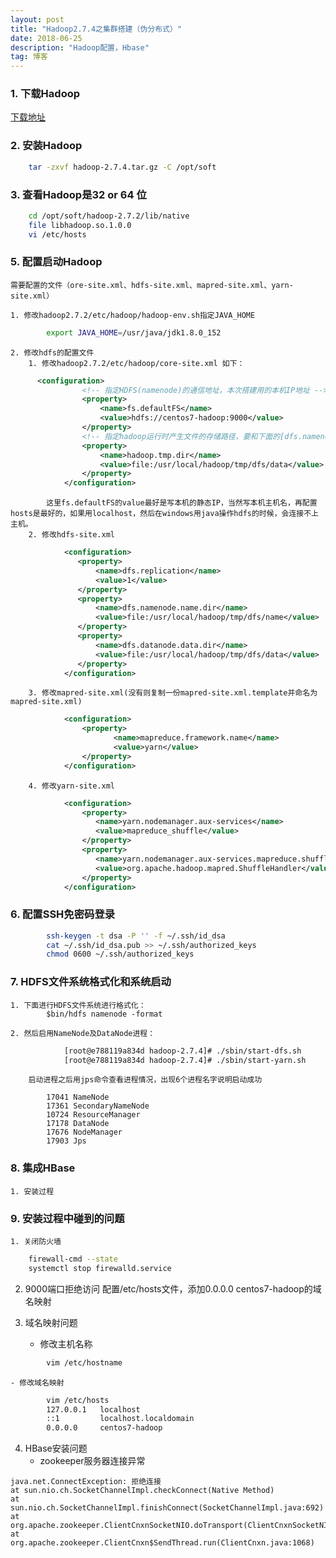 ```yaml
---
layout: post
title: "Hadoop2.7.4之集群搭建（伪分布式）"
date: 2018-06-25 
description: "Hadoop配置，Hbase"
tag: 博客 
--- 
```


### 1. 下载Hadoop

[下载地址](http://hadoop.apache.org/releases.html)

### 2. 安装Hadoop
```bash
	tar -zxvf hadoop-2.7.4.tar.gz -C /opt/soft
```
### 3. 查看Hadoop是32 or 64 位
```bash
	cd /opt/soft/hadoop-2.7.2/lib/native
	file libhadoop.so.1.0.0
	vi /etc/hosts
```
### 5. 配置启动Hadoop
	需要配置的文件（ore-site.xml、hdfs-site.xml、mapred-site.xml、yarn-site.xml）

	1. 修改hadoop2.7.2/etc/hadoop/hadoop-env.sh指定JAVA_HOME
```bash
		export JAVA_HOME=/usr/java/jdk1.8.0_152
```
	2. 修改hdfs的配置文件
		1. 修改hadoop2.7.2/etc/hadoop/core-site.xml 如下：
```xml
      <configuration>
				<!-- 指定HDFS(namenode)的通信地址，本次搭建用的本机IP地址 -->
				<property>
					<name>fs.defaultFS</name>
					<value>hdfs://centos7-hadoop:9000</value>
				</property>
				<!-- 指定hadoop运行时产生文件的存储路径，要和下面的[dfs.namenode.name.dir]的配置路径一致 -->
				<property>
					<name>hadoop.tmp.dir</name>
					<value>file:/usr/local/hadoop/tmp/dfs/data</value>
				</property>
			</configuration>
```
			这里fs.defaultFS的value最好是写本机的静态IP，当然写本机主机名，再配置hosts是最好的，如果用localhost，然后在windows用java操作hdfs的时候，会连接不上主机。
		2. 修改hdfs-site.xml
```xml
			<configuration>
			   <property>
				   <name>dfs.replication</name>
				   <value>1</value>
			   </property>
			   <property>
				   <name>dfs.namenode.name.dir</name>
				   <value>file:/usr/local/hadoop/tmp/dfs/name</value>
			   </property>
			   <property>
				   <name>dfs.datanode.data.dir</name>
				   <value>file:/usr/local/hadoop/tmp/dfs/data</value>
			   </property>
			</configuration>
```
		3. 修改mapred-site.xml(没有则复制一份mapred-site.xml.template并命名为mapred-site.xml)
```xml
			<configuration>  
				<property>     
					   <name>mapreduce.framework.name</name>   
					   <value>yarn</value>      
				</property>  
			</configuration>
```
		4. 修改yarn-site.xml  
```xml
			<configuration>  
    			<property>  
				   <name>yarn.nodemanager.aux-services</name>  
				   <value>mapreduce_shuffle</value>  
				</property>  
				<property>  
				   <name>yarn.nodemanager.aux-services.mapreduce.shuffle.class</name>  
				   <value>org.apache.hadoop.mapred.ShuffleHandler</value>  
				</property>  
			</configuration>  
```
### 6. 配置SSH免密码登录
```bash
		ssh-keygen -t dsa -P '' -f ~/.ssh/id_dsa
		cat ~/.ssh/id_dsa.pub >> ~/.ssh/authorized_keys
		chmod 0600 ~/.ssh/authorized_keys
```
### 7. HDFS文件系统格式化和系统启动
	1. 下面进行HDFS文件系统进行格式化：
			$bin/hdfs namenode -format
	
	2. 然后启用NameNode及DataNode进程：
```bash
			[root@e788119a834d hadoop-2.7.4]# ./sbin/start-dfs.sh
			[root@e788119a834d hadoop-2.7.4]# ./sbin/start-yarn.sh
```
	
		启动进程之后用jps命令查看进程情况，出现6个进程名字说明启动成功
```
		17041 NameNode
		17361 SecondaryNameNode
		10724 ResourceManager
		17178 DataNode
		17676 NodeManager
		17903 Jps
```

### 8. 集成HBase
	1. 安装过程


### 9. 安装过程中碰到的问题
	1. 关闭防火墙

```bash
	firewall-cmd --state
	systemctl stop firewalld.service
```

2. 9000端口拒绝访问
	配置/etc/hosts文件，添加0.0.0.0 centos7-hadoop的域名映射

3. 域名映射问题
	- 修改主机名称
```bash
		vim /etc/hostname
```

	- 修改域名映射
```bash
		vim /etc/hosts
		127.0.0.1   localhost
		::1         localhost.localdomain
		0.0.0.0     centos7-hadoop
```

4. HBase安装问题
	- zookeeper服务器连接异常

```
java.net.ConnectException: 拒绝连接
at sun.nio.ch.SocketChannelImpl.checkConnect(Native Method)
at sun.nio.ch.SocketChannelImpl.finishConnect(SocketChannelImpl.java:692)
at org.apache.zookeeper.ClientCnxnSocketNIO.doTransport(ClientCnxnSocketNIO.java:350)
at org.apache.zookeeper.ClientCnxn$SendThread.run(ClientCnxn.java:1068)

```